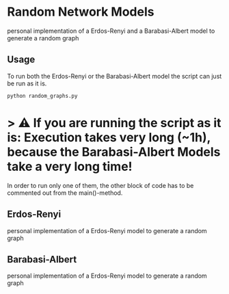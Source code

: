 # Random Network Models
personal implementation of a Erdos-Renyi and a Barabasi-Albert model to generate a random graph

## Usage
To run both the Erdos-Renyi or the Barabasi-Albert model the script can just be run as it is.
```
python random_graphs.py
```
# > :warning: **If you are running the script as it is**: Execution takes very long (~1h), because the Barabasi-Albert Models take a very long time!

In order to run only one of them, the other block of code has to be commented out from the main()-method.


## Erdos-Renyi
personal implementation of a Erdos-Renyi model to generate a random graph

## Barabasi-Albert
personal implementation of a Erdos-Renyi model to generate a random graph